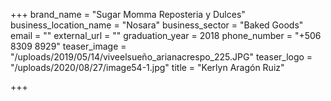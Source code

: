 +++
brand_name = "Sugar Momma Reposteria y Dulces"
business_location_name = "Nosara"
business_sector = "Baked Goods"
email = ""
external_url = ""
graduation_year = 2018
phone_number = "+506 8309 8929"
teaser_image = "/uploads/2019/05/14/viveelsueño_arianacrespo_225.JPG"
teaser_logo = "/uploads/2020/08/27/image54-1.jpg"
title = "Kerlyn Aragón Ruiz"

+++
